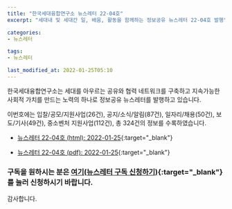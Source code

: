 ```yaml
---
title: "한국세대융합연구소 뉴스레터 22-04호"
excerpt: "세대내 및 세대간 일, 배움, 활동을 함께하는 정보공유 뉴스레터 22-04호 발행" 

categories:
- 뉴스레터

tags:
- 뉴스레터

last_modified_at: 2022-01-25T05:10
---
```


한국세대융합연구소는 세대를 아우르는 공유와 협력 네트워크를 구축하고 지속가능한 사회적 가치를 만드는 노력의 하나로 정보공유 뉴스레터를 발행하고 있습니다.

이번호에는 입찰/공모/지원사업(26건), 공지/소식/알림(87건), 일자리/채용(50건), 보도/기사(49건), 중소벤처 지원사업(112건), 총 324건의 정보를 수록하였습니다.

* [뉴스레터 22-04호 (html): 2022-01-25](https://gcrcenter.github.io/assets/htmls/gcrc_news_letter_20220125.html){:target="_blank"}

* [뉴스레터 22-04호 (pdf): 2022-01-25](https://gcrcenter.github.io/assets/pdfs/news_letter_20220125.pdf){:target="_blank"}


### 구독을 원하시는 분은 [여기(뉴스레터 구독 신청하기)](https://forms.gle/MJ5gVHCdunBXXWVB7){:target="_blank"} 를 눌러 신청하시기 바랍니다.


감사합니다.
